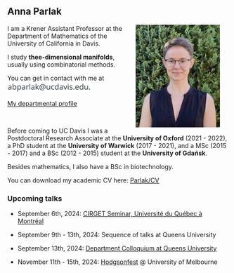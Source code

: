 ## Anna Parlak

<img align="right" style="width: 20vw; margin: 0px 20px" src="files/IMG_1078.jpeg">

I am a Krener Assistant Professor at the Department of Mathematics of the University of California in Davis. 

I study __thee-dimensional manifolds__, usually using combinatorial methods.

You can get in contact with me at ![email](files/20B57BDE-B485-4812-A296-BD844F43BA4B_4_5005_c.jpeg)

[My departmental profile](https://www.math.ucdavis.edu/people/general-profile?fac_id=aparlak)

&nbsp;


Before coming to UC Davis I was a Postdoctoral Research Associate at the __University of Oxford__ (2021 - 2022), a PhD student at the __University of Warwick__ (2017 - 2021), and a MSc (2015 - 2017) and a BSc (2012 - 2015) student at the __University of Gdańsk__. 

Besides mathematics, I also have a BSc in biotechnology. 

You can download my academic CV here: [Parlak/CV](files/Parlak_CV_Aug2024_AmE.pdf)


### Upcoming talks

* September 6th, 2024: [CIRGET Seminar, Université du Québec à Montréal](https://www.cirget.uqam.ca/en/seminars.html)

* September 9th - 13th, 2024: Sequence of talks at Queens University

* September 13th, 2024: [Department Colloquium at Queens University](https://www.queensu.ca/mathstat/seminars/colloquium)

* November 11th - 15th, 2024: [Hodgsonfest](https://sites.google.com/view/agtw/hodgsonfest) @ University of Melbourne



